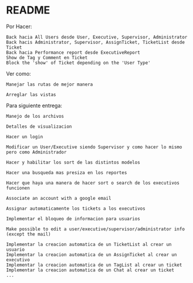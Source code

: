# README

Por Hacer:

    Back hacia All Users desde User, Executive, Supervisor, Administrator
    Back hacis Administrator, Supervisor, AssignTicket, TicketList desde Ticket
    Back hacia Performance report desde ExecutiveReport
    Show de Tag y Comment en Ticket
    Block the 'show' of Ticket depending on the 'User Type'

Ver como:

    
    Manejar las rutas de mejor manera

    Arreglar las vistas

    
    


Para siguiente entrega: 

    Manejo de los archivos

    Detalles de visualizacion

    Hacer un login

    Modificar un User/Executive siendo Supervisor y como hacer lo mismo pero como Administrador

    Hacer y habilitar los sort de las distintos modelos

    Hacer una busqueda mas presiza en los reportes

    Hacer que haya una manera de hacer sort o search de los executivos funcionen

    Associate an account with a google email

    Assignar automaticamente los tickets a los executivos

    Implementar el bloqueo de informacion para usuarios

    Make possible to edit a user/executive/supervisor/administrator info (except the mail)

    Implementar la creacion automatica de un TicketList al crear un usuario
    Implementar la creacion automatica de un AssignTicket al crear un executivo
    Implementar la creacion automatica de un TagList al crear un ticket
    Implementar la creacion automatica de un Chat al crear un ticket
    ...

